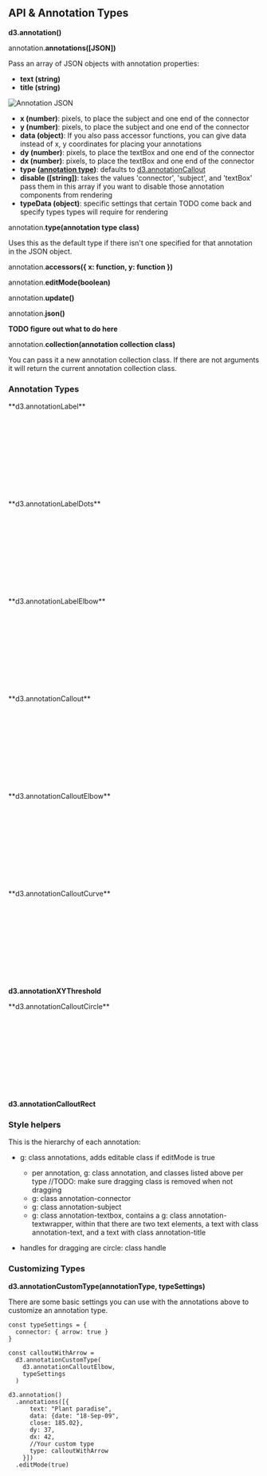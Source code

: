 ## API & Annotation Types

**d3.annotation()**

annotation.**annotations([JSON])**

Pass an array of JSON objects with annotation properties: 
- **text (string)**
- **title (string)**

![Annotation JSON](img/json.png)

- **x (number)**: pixels, to place the subject and one end of the connector
- **y (number)**: pixels, to place the subject and one end of the connector
- **data (object)**: If you also pass accessor functions, you can give data instead of x, y coordinates for placing your annotations
- **dy (number)**: pixels, to place the textBox and one end of the connector
- **dx (number)**: pixels, to place the textBox and one end of the connector
- **type ([annotation type](#annotation-types))**: defaults to [d3.annotationCallout](#annotation-callout) 
- **disable ([string])**: takes the values 'connector', 'subject', and 'textBox' pass them in this array if you want to disable those annotation components from rendering
- **typeData (object)**: specific settings that certain TODO come back and specify types types will require for rendering


annotation.**type(annotation type class)**

Uses this as the default type if there isn't one specified for that annotation in the JSON object.

annotation.**accessors({ x: function, y: function })**

annotation.**editMode(boolean)**

annotation.**update()**

annotation.**json()**

**TODO figure out what to do here**

annotation.**collection(annotation collection class)**

You can pass it a new annotation collection class. If there are not arguments it will return the current annotation collection class. 


<h3 id="annotation-types">Annotation Types</h3>

<p id="annotation-label">**d3.annotationLabel**</p>

<svg class="example" id="annotation-label-example"></svg>

<p id="annotation-labeldots">**d3.annotationLabelDots**</p>

<svg class="example" id="annotation-labeldots-example"></svg>

<p id="annotation-labelelbow">**d3.annotationLabelElbow**</p>

<svg class="example" id="annotation-labelelbow-example"></svg>

<p id="annotation-callout">**d3.annotationCallout**</p>

<svg class="example" id="annotation-callout-example"></svg>

<p id="annotation-calloutelbow">**d3.annotationCalloutElbow**</p>

<svg class="example" id="annotation-calloutelbow-example"></svg>

<p id="annotation-calloutcurve">**d3.annotationCalloutCurve**</p>

<svg class="example" id="annotation-calloutcurve-example"></svg>


**d3.annotationXYThreshold**

<p id="annotation-calloutcircle">**d3.annotationCalloutCircle**</p>

<svg class="example" id="annotation-calloutcircle-example"></svg>

**d3.annotationCalloutRect**

### Style helpers

This is the hierarchy of each annotation:

- g: class annotations, adds editable class if editMode is true
  - per annotation, g: class annotation, and classes listed above per type //TODO: make sure dragging class is removed when not dragging
  - g: class annotation-connector
  - g: class annotation-subject
  - g: class annotation-textbox, contains a g: class annotation-textwrapper, within that there are two text elements, a text with class annotation-text, and a text with class annotation-title

- handles for dragging are circle: class handle

### Customizing Types

**d3.annotationCustomType(annotationType, typeSettings)**

There are some basic settings you can use with the annotations above to customize an annotation type.


<pre>
<code>const typeSettings = {
  connector: { arrow: true }
}

const calloutWithArrow = 
  d3.annotationCustomType(
    d3.annotationCalloutElbow, 
    typeSettings
  )

d3.annotation() 
  .annotations([{
      text: "Plant paradise",
      data: {date: "18-Sep-09",	
      close: 185.02},
      dy: 37,
      dx: 42,
      //Your custom type
      type: calloutWithArrow 
    }])
  .editMode(true)
</code>
</pre>

